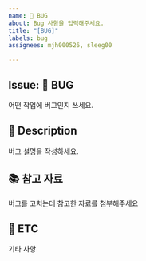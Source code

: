 ```yaml
---
name: 🐞 BUG
about: Bug 사항을 입력해주세요.
title: "[BUG]"
labels: bug
assignees: mjh000526, sleeg00

---
```


## Issue: 🐞 BUG
어떤 작업에 버그인지 쓰세요.

## 📝 Description
버그 설명을 작성하세요.

## 📚 참고 자료
버그를 고치는데 참고한 자료를 첨부해주세요

## 🔎 ETC
기타 사항
